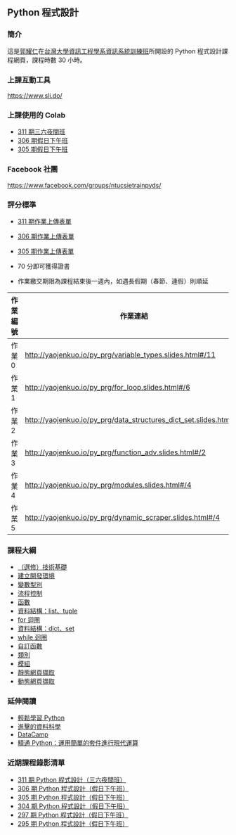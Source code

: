 ## Python 程式設計

### 簡介

這是[郭耀仁](https://www.facebook.com/yaojen.kuo.1)在[台灣大學資訊工程學系資訊系統訓練班](https://www.csie.ntu.edu.tw/train/)所開設的 Python 程式設計課程網頁，課程時數 30 小時。

### 上課互動工具

<https://www.sli.do/>

### 上課使用的 Colab

- [311 期三六夜間班](https://colab.research.google.com/drive/1Q0YeoVA_72tvJoKBJ5as9RHwZS34MwNQ)
- [306 期假日下午班](https://colab.research.google.com/drive/1rTSaSFaO3HBYzYriV0PSWJhqaRCukaGg)
- [305 期假日下午班](https://colab.research.google.com/drive/12xdMTVJwvIVwsMaUEFxpwanLpD1u-Fue)

### Facebook 社團

<https://www.facebook.com/groups/ntucsietrainpyds/>

<!--
### Python 練習題庫

<https://pyradise.codejudger.com/>

- 帳號：Your EMAIL
- 密碼：19911223
-->

### 評分標準

- [311 期作業上傳表單](https://forms.gle/CJbJJfCp4ngH7Bda7)
- [306 期作業上傳表單](https://goo.gl/forms/y9aFoEk1HU4vUGdo1)
- [305 期作業上傳表單](https://goo.gl/forms/ys2SDJ0LhBH6Fhw32)

- 70 分即可獲得證書
- 作業繳交期限為課程結束後一週內，如遇長假期（春節、連假）則順延

|作業編號|作業連結|作業分數|
|-------|------|-------|
|作業 0|<http://yaojenkuo.io/py_prg/variable_types.slides.html#/11>|30|
|作業 1|<http://yaojenkuo.io/py_prg/for_loop.slides.html#/6>|40|
|作業 2|<http://yaojenkuo.io/py_prg/data_structures_dict_set.slides.html#/3>|30|
|作業 3|<http://yaojenkuo.io/py_prg/function_adv.slides.html#/2>|30|
|作業 4|<http://yaojenkuo.io/py_prg/modules.slides.html#/4>|40|
|作業 5|<http://yaojenkuo.io/py_prg/dynamic_scraper.slides.html#/4>|50|

### 課程大綱

- [（選修）技術基礎](technical_foundations.slides.html)
- [建立開發環境](http://yaojenkuo.io/py_prg/dev_env.slides.html)
- [變數型別](http://yaojenkuo.io/py_prg/variable_types.slides.html)
- [流程控制](http://yaojenkuo.io/py_prg/control_statement.slides.html)
- [函數](http://yaojenkuo.io/py_prg/function.slides.html)
- [資料結構：list、tuple](http://yaojenkuo.io/py_prg/data_structures_list_tuple.slides.html)
- [for 迴圈](http://yaojenkuo.io/py_prg/for_loop.slides.html)
- [資料結構：dict、set](http://yaojenkuo.io/py_prg/data_structures_dict_set.slides.html)
- [while 迴圈](http://yaojenkuo.io/py_prg/while_loop.slides.html)
- [自訂函數](http://yaojenkuo.io/py_prg/function_adv.slides.html)
- [類別](https://yaojenkuo.github.io/py_prg/class.slides.html)
- [模組](https://yaojenkuo.github.io/py_prg/modules.slides.html)
- [靜態網頁擷取](https://yaojenkuo.github.io/py_prg/static_scraper.slides.html)
- [動態網頁擷取](https://yaojenkuo.github.io/py_prg/dynamic_scraper.slides.html)

### 延伸閱讀

- [輕鬆學習 Python](https://www.datainpoint.com/python-essentials/)
- [進擊的資料科學](https://www.datainpoint.com/data-science-in-action/)
- [DataCamp](https://www.datacamp.com/courses/tech:python?tap_a=5644-dce66f&tap_s=194899-1fb421)
- [精通 Python：運用簡單的套件進行現代運算](https://www.books.com.tw/products/0010690075)

### 近期課程錄影清單

- [311 期 Python 程式設計（三六夜間班）](https://www.youtube.com/playlist?list=PLEq7iw5uOtuWBeasiZChHnwKRwJQjYne9)
- [306 期 Python 程式設計（假日下午班）](https://www.youtube.com/playlist?list=PLEq7iw5uOtuXes1owy7snsOe36TxABn3M)
- [305 期 Python 程式設計（假日下午班）](https://www.youtube.com/playlist?list=PLEq7iw5uOtuXx0FR6sns7q4IShp05pnVw)
- [304 期 Python 程式設計（假日下午班）](https://www.youtube.com/playlist?list=PLEq7iw5uOtuVelbGqKk03asL1naRrtQSi)
- [297 期 Python 程式設計（假日下午班）](https://www.youtube.com/playlist?list=PLEq7iw5uOtuXrd08rbahS9_wYlGwi8mOe)
- [295 期 Python 程式設計（假日下午班）](https://www.youtube.com/playlist?list=PLEq7iw5uOtuVT07u5CS2-RPDhBBVpRYUv)
